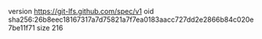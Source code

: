 version https://git-lfs.github.com/spec/v1
oid sha256:26b8eec18167317a7d75821a7f7ea0183aacc727dd2e2866b84c020e7be11f71
size 216
